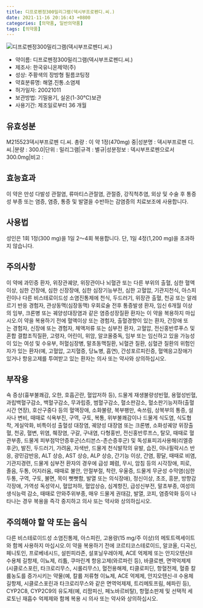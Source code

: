 ```yaml
---
title: 디프로펜정300밀리그램(덱시부프로펜디.씨.)
date: 2021-11-16 20:16:43 +0800
categories: [의약품, 일반의약품]
tags: [의약품]
---
```

![디프로펜정300밀리그램(덱시부프로펜디.씨.)](https://nedrug.mfds.go.kr/pbp/cmn/itemImageDownload/147428009393000163)

- 약이름: 디프로펜정300밀리그램(덱시부프로펜디.씨.)
- 제조사: 한국유니온제약(주)
- 성상: 주황색의 장방형 필름코팅정
- 약효분류명: 해열.진통.소염제
- 허가일자: 20021011
- 보관방법: 기밀용기, 실온(1-30℃)보관
- 사용기간: 제조일로부터 36 개월
## 유효성분
M215523덱시부프로펜 디.씨.
총량 : 이 약 1정(470mg) 중|성분명 : 덱시부프로펜 디.씨.|분량 : 300.0|단위 : 밀리그램|규격 : 별규|성분정보 : 덱시부프로펜으로서 300.0mg|비고 :
## 효능효과
이 약은 만성 다발성 관절염, 류마티스관절염, 관절증, 강직척추염, 외상 및 수술 후 통증성 부종 또는 염증, 염증, 통증 및 발열을 수반하는 감염증의 치료보조에 사용합니다.
## 사용법
성인은 1회 1정(300 mg)을 1일 2～4회 복용합니다. 단, 1일 4정(1,200 mg)을 초과하지 않습니다.
## 주의사항
이 약에 과민증 환자, 위장관궤양, 위장관이나 뇌혈관 또는 다른 부위의 출혈, 심한 혈액이상, 심한 간장애, 심한 신장장애, 심한 심장기능부전, 심한 고혈압, 기관지천식, 아스피린이나 다른 비스테로이드성 소염진통제에 천식, 두드러기, 위장관 출혈, 천공 또는 알레르기 반응 경험자, 관상동맥(심장동맥) 우회로술 전후 통증발생 환자, 임신 6개월 이상의 임부, 크론병 또는 궤양성대장염과 같은 염증성장질환 환자는 이 약을 복용하지 마십시오.이 약을 복용하기 전에 혈액이상 또는 경험자, 출혈경향이 있는 환자, 간장애 또는 경험자, 신장애 또는 경험자, 체액저류 또는 심부전 환자, 고혈압, 전신홍반루푸스 및 혼합 결합조직질환, 고령자, 어린이, 위암, 알코올중독, 임부 또는 임신하고 있을 가능성이 있는 여성 및 수유부, 허혈심장병, 말초동맥질환, 뇌혈관 질환, 심혈관 질환의 위험인자가 있는 환자(예, 고혈압, 고지혈증, 당뇨병, 흡연), 간성포르피린증, 혈액응고장애가 있거나 항응고제를 투여받고 있는 환자는 의사 또는 약사와 상의하십시오.
## 부작용
쇽 증상(흉부불쾌감, 오한, 호흡곤란, 혈압저하 등), 드물게 재생불량성빈혈, 용혈성빈혈, 과립백혈구감소, 백혈구감소, 무과립증, 범혈구감소, 혈소판감소, 혈소판기능저하(출혈시간 연장), 호산구중다 등의 혈액장애, 소화불량, 복부팽만, 속쓰림, 상복부의 통증, 설사나 변비, 때때로 식욕부진, 구역, 구토, 복통, 위부불쾌감이나 드물게 식도염, 식도협착, 게실악화, 비특이성 출혈성 대장염, 궤양성 대장염 또는 크론병, 소화성궤양 위장출혈, 천공, 혈변, 위염, 췌장염, 구갈, 구내염, 다형홍반, 전신홍반루프스, 탈모, 때때로 혈관부종, 드물게 피부점막안증후군(스티븐스-존슨증후군) 및 독성표피괴사용해(리엘증후군), 발진, 두드러기, 가려움, 자색반, 드물게 천식발작의 유발, 습진, 아나필락시스 반응, 광민감반응, ALT 상승, AST 상승, ALP 상승, 간기능 이상, 간염, 황달, 때때로 비염, 기관지경련, 드물게 심부전 환자의 경우에 급성 폐렴, 무시, 암침 등의 시각장애, 피로, 졸음, 두통, 어지러움, 때때로 불안, 안절부절, 착란, 우울증, 드물게 무균성 수막염(심한 두통, 구역, 구토, 불면, 목이 뻣뻣함, 발열 또는 의식장애), 정신이상, 초조, 흥분, 방향감각장애, 가역성 독성약시, 혈압저하, 혈압상승, 심계항진, 급성신부전, 말초부종, 여성의 생식능력 감소, 때때로 안와주위부종, 매우 드물게 권태감, 발열, 코피, 염증악화 등이 나타나는 경우 복용을 즉각 중지하고 의사 또는 약사와 상의하십시오.
## 주의해야 할 약 또는 음식
다른 비스테로이드성 소염진통제, 아스피린, 고용량(15 mg/주 이상)의 메토트렉세이트와 함께 사용하지 마십시오.이 약을 복용하기 전에 코르티코스테로이드, 알코올, 디곡신, 페니토인, 프로베네시드, 설핀피라존, 설포닐우레아제, ACE 억제제 또는 안지오텐신Ⅱ 수용체 길항제, 이뇨제, 리튬, 쿠마린계 항응고제(와르파린 등), 바클로펜, 면역억제제(시클로스포린, 타크로리무스, 시롤리무스), 혈전용해제, 티클로피딘, 항혈전제, 혈중 칼륨농도를 증가시키는 약물(예, 칼륨 저류형 이뇨제, ACE 억제제, 안지오텐신-Ⅱ 수용체 길항제, 시클로스포린과 타크로리무스와 같은 면역억제제, 트리메토프림, 헤파린 등), CYP2C8, CYP2C9의 유도제(예, 리팜피신, 페노바르비탈), 항혈소판제 및 선택적 세로토닌 재흡수 억제제와 함께 복용 시 의사 또는 약사와 상의하십시오.
